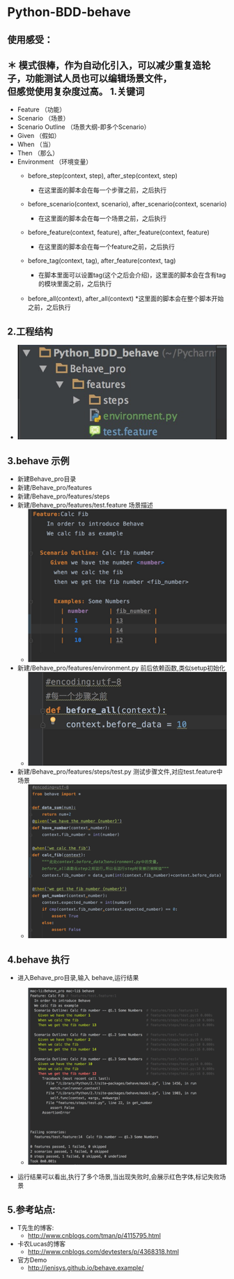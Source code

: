 # Python-BDD-behave
使用感受：
-----
 ＊ 模式很棒，作为自动化引入，可以减少重复造轮子，功能测试人员也可以编辑场景文件，<br>但感觉使用复杂度过高。
1.关键词
-----
  * Feature （功能）
  * Scenario （场景）
  * Scenario Outline （场景大纲-即多个Scenario）
  * Given （假如）
  * When （当）
  * Then （那么）
  * Environment （环境变量）
    * before_step(context, step), after_step(context, step)
        * 在这里面的脚本会在每一个步骤之前，之后执行

    * before_scenario(context, scenario), after_scenario(context, scenario)
        * 在这里面的脚本会在每一个场景之前，之后执行

    * before_feature(context, feature), after_feature(context, feature)
        * 在这里面的脚本会在每一个feature之前，之后执行

    * before_tag(context, tag), after_feature(context, tag)
        * 在脚本里面可以设置tag(这个之后会介绍)，这里面的脚本会在含有tag的模块里面之前，之后执行

    * before_all(context), after_all(context)
        *这里面的脚本会在整个脚本开始之前，之后执行

2.工程结构
-----
  * ![feature](https://github.com/linlin547/Python_BDD_behave/blob/master/image/dir.png)


3.behave 示例
-----
  * 新建Behave_pro目录
  * 新建/Behave_pro/features
  * 新建/Behave_pro/features/steps
  * 新建/Behave_pro/features/test.feature 场景描述
    * ![feature](https://github.com/linlin547/Python_BDD_behave/blob/master/image/feature.png)
  * 新建/Behave_pro/features/environment.py 前后依赖函数,类似setup初始化
    * ![feature](https://github.com/linlin547/Python_BDD_behave/blob/master/image/env.png)
  * 新建/Behave_pro/features/steps/test.py 测试步骤文件,对应test.feature中场景
    * ![step](https://github.com/linlin547/Python_BDD_behave/blob/master/image/step.png)

4.behave 执行
-----
  * 进入Behave_pro目录,输入 behave,运行结果
    * ![result](https://github.com/linlin547/Python_BDD_behave/blob/master/image/result.png)

  * 运行结果可以看出,执行了多个场景,当出现失败时,会展示红色字体,标记失败场景

5.参考站点:
-----
  * T先生的博客:
    * http://www.cnblogs.com/tman/p/4115795.html
  * 卡农Lucas的博客
    * http://www.cnblogs.com/devtesters/p/4368318.html
  * 官方Demo
    * http://jenisys.github.io/behave.example/
